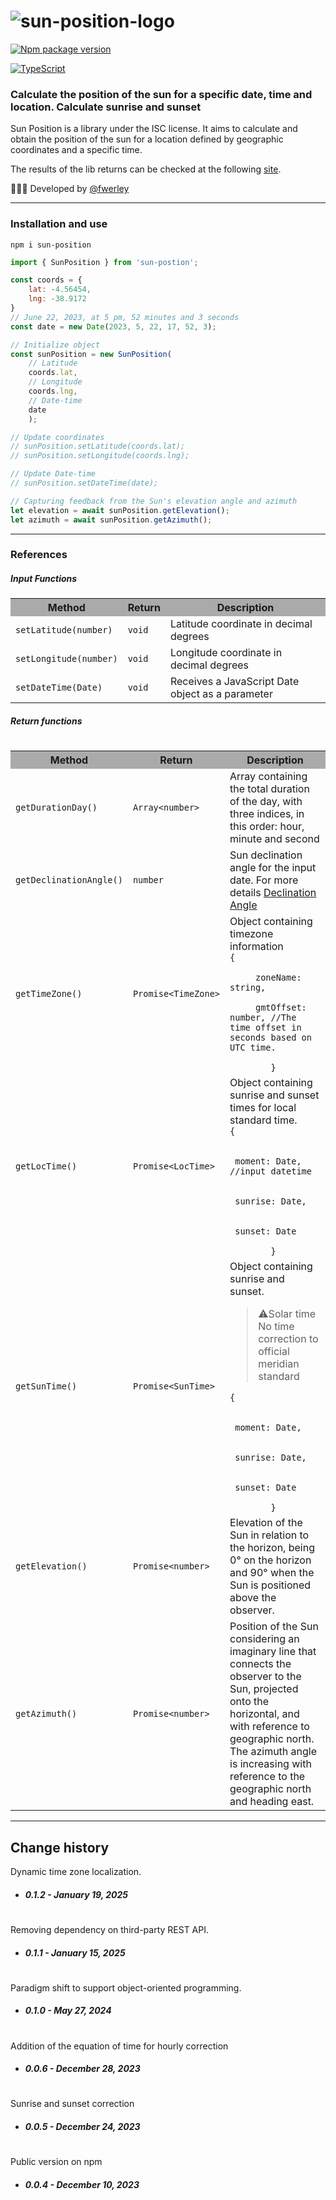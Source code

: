 # ![sun-position-logo](https://github.com/fwerley/sun-position/assets/54607927/9d93c232-d473-466c-8309-f39e91573d15)

[![Npm package version](https://badgen.net/npm/v/sun-position)](https://npmjs.com/package/sun-position)


[![TypeScript](https://badgen.net/badge/icon/typescript?icon=typescript&label)](https://typescriptlang.org)

### Calculate the position of the sun for a specific date, time and location. Calculate sunrise and sunset

Sun Position is a library under the ISC license. It aims to calculate and obtain the position of the sun for a location defined by geographic coordinates and a specific time.

The results of the lib returns can be checked at the following [site](https://www.omnicalculator.com/physics/sun-angle). 

👨🏽‍💻 Developed by [@fwerley](https://github.com/fwerley) 

---

### Installation and use
```npm
npm i sun-position
```
```javascript
import { SunPosition } from 'sun-postion';
```

```javascript
const coords = {
    lat: -4.56454,
    lng: -38.9172
}
// June 22, 2023, at 5 pm, 52 minutes and 3 seconds
const date = new Date(2023, 5, 22, 17, 52, 3);

// Initialize object
const sunPosition = new SunPosition(
    // Latitude
    coords.lat,
    // Longitude
    coords.lng,
    // Date-time
    date
    );

// Update coordinates
// sunPosition.setLatitude(coords.lat);
// sunPosition.setLongitude(coords.lng);

// Update Date-time
// sunPosition.setDateTime(date);

// Capturing feedback from the Sun's elevation angle and azimuth
let elevation = await sunPosition.getElevation();
let azimuth = await sunPosition.getAzimuth();

```
---
### References

##### Input Functions
<table>
    <tr bgColor="#aaa">
        <th>Method
        <th>Return
        <th>Description
    </tr>
     <tr>
        <td><code>setLatitude(number)</code>
        <td><code>void</code>
        <td>Latitude coordinate in decimal degrees
    </tr>
     <tr>
        <td><code>setLongitude(number)</code>
        <td><code>void</code>
        <td>Longitude coordinate in decimal degrees
    </tr>
     <tr>
        <td><code>setDateTime(Date)</code>
        <td><code>void</code>
        <td>Receives a JavaScript Date object as a parameter
    </tr>
<table>

##### Return functions

<table>
    <tr bgColor="#aaa">
        <th>Method
        <th>Return
        <th>Description
    </tr>
    <tr>
        <td><code>getDurationDay()</code>
        <td><code>Array&lt;number&gt;</code>
        <td>Array containing the total duration of the day, with three indices, in this order: hour, minute and second
    </tr>
    <tr>
        <td><code>getDeclinationAngle()</code>
        <td><code>number</code>
        <td>Sun declination angle for the input date.
            For more details <a href="https://www.pveducation.org/pvcdrom/properties-of-sunlight/declination-angle">Declination Angle</a>
    </tr>
    <tr>
        <td><code>getTimeZone()</code>
        <td><code>Promise&lt;TimeZone&gt;</code>
        <td>Object containing timezone information<br>
        <code>{<br>
    &nbsp;zoneName: string,<br>
    &nbsp;gmtOffset: number, //The time offset in seconds based on UTC time.<br>
        }</code>
    </tr>
    <tr>
        <td><code>getLocTime()</code>
        <td><code>Promise&lt;LocTime&gt;</code>
        <td>Object containing sunrise and sunset times for local standard time.<br>
        <code>{<br>
            &nbsp;moment: Date, //input datetime<br>
            &nbsp;sunrise: Date,<br>
            &nbsp;sunset: Date<br>
        }</code>
    </tr>
    <tr>
        <td><code>getSunTime()</code>
        <td><code>Promise&lt;SunTime&gt;</code>
        <td>Object containing sunrise and sunset.<br>
        <blockquote>⚠️Solar time<br>
        No time correction to official meridian standard
        </blockquote>
        <code>{<br>
            &nbsp;moment: Date, <br>
            &nbsp;sunrise: Date,<br>
            &nbsp;sunset: Date<br>
        }</code>
    </tr>
    <tr>
        <td><code>getElevation()</code>
        <td><code>Promise&lt;number&gt;</code>
        <td>Elevation of the Sun in relation to the horizon, being 0° on the horizon and 90° when the Sun is positioned above the observer.
    </tr>
    <tr>
        <td><code>getAzimuth()</code>
        <td><code>Promise&lt;number&gt;</code>
        <td>Position of the Sun considering an imaginary line that connects the observer to the Sun, projected onto the horizontal, and with reference to geographic north. The azimuth angle is increasing with reference to the geographic north and heading east.
    </tr>
</table>

---

## Change history
Dynamic time zone localization.
+ ##### 0.1.2 - January 19, 2025
#
Removing dependency on third-party REST API.
+ ##### 0.1.1 - January 15, 2025
#
Paradigm shift to support object-oriented programming.
+ ##### 0.1.0 - May 27, 2024
#
Addition of the equation of time for hourly correction
+ ##### 0.0.6 - December 28, 2023
#
Sunrise and sunset correction
+ ##### 0.0.5 - December 24, 2023
#
Public version on npm
+ ##### 0.0.4 - December 10, 2023
